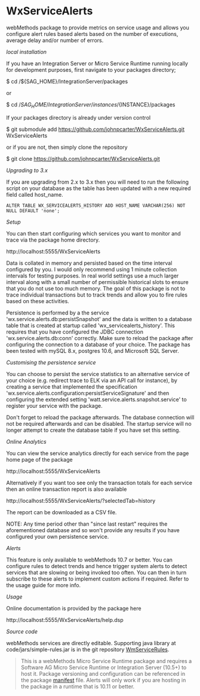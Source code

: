# WxServiceAlerts

webMethods package to provide metrics on service usage and allows you configure alert rules based alerts based on the number of executions, 
average delay and/or number of errors.

*local installation*

If you have an Integration Server or Micro Service Runtime running locally for development purposes, first navigate to your packages directory;

$ cd /${SAG_HOME}/IntegrationServer/packages

or

$ cd /${SAG_HOME}/IntegrationServer/instances/${INSTANCE}/packages

If your packages directory is already under version control

$ git submodule add https://github.com/johnpcarter/WxServiceAlerts.git WxServiceAlerts

or if you are not, then simply clone the repository

$ git clone https://github.com/johnpcarter/WxServiceAlerts.git

*Upgrading to 3.x*

If you are upgrading from 2.x to 3.x then you will need to run the following script on your database as the table has been updated
with a new required field called host_name.

```
ALTER TABLE WX_SERVICEALERTS_HISTORY ADD HOST_NAME VARCHAR(256) NOT NULL DEFAULT 'none';
```

*Setup*

You can then start configuring which services you want to monitor and trace via the package home directory.

http://localhost:5555/WxServiceAlerts

Data is collated in memory and persisted based on the time interval configured by you. I would only recommend using 1 minute collection intervals for testing purposes. 
In real world settings use a much larger interval along with a small number of permissible historical slots to ensure that you do not use too much memory. 
The goal of this package is not to trace individual transactions but to track trends and allow you to fire rules based on these activities.

Persistence is performed by a the service 'wx.service.alerts.db:persistSnapshot' and the data is written to a database table that is created at startup called 'wx_servicealerts_history'.
This requires that you have configured the JDBC connection 'wx.service.alerts.db:conn' correctly. Make sure to reload the package after configuring the
connection to a database of your choice. The package has been tested with mySQL 8.x, postgres 10.6, and Microsoft SQL Server.

*Customising the persistence service*

You can choose to persist the service statistics to an alternative service of your choice (e.g. redirect trace to ELK via an API call for instance), by creating a service that implemented the specification 'wx.service.alerts.configuration:persistServiceSignature'
and then configuring the extended setting 'watt.service.alerts.snapshot.service' to register your service with the package. 

Don't forget to reload the package afterwards. The database connection will not be required afterwards and can be disabled. The startup service will no longer attempt to create the database
table if you have set this setting. 

*Online Analytics*

You can view the service analytics directly for each service from the page home page of the package

http://localhost:5555/WxServiceAlerts

Alternatively if you want too see only the transaction totals for each service then an online transaction report is also available

http://localhost:5555/WxServiceAlerts/?selectedTab=history

The report can be downloaded as a CSV file.

NOTE: Any time period other than "since last restart" requires the aforementioned database and so won't provide any results if you have configured your 
own persistence service.

*Alerts*

This feature is only available to webMethods 10.7 or better. You can configure rules to detect trends and hence trigger system alerts to detect services 
that are slowing or being invoked too often. You can then in turn subscribe to these alerts to implement custom actions if required. Refer to the usage guide for more info.

*Usage*

Online documentation is provided by the package here

http://localhost:5555/WxServiceAlerts/help.dsp

*Source code*

webMethods services are directly editable. Supporting java library at code/jars/simple-rules.jar is in the
git repository [WmServiceRules](https://github.com/johnpcarter/WmServiceRules).

> This is a webMethods Micro Service Runtime package and requires a Software AG Micro Service Runtime or Integration Server (10.5+) to host it. 
Package versioning and configuration can be referenced in the package [manifest](./manifest.v3)  file. Alerts will only work if you are hosting in the package in a runtime that is 10.11 or better.

